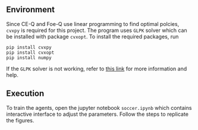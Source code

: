 

## Environment

Since CE-Q and Foe-Q use linear programming to find optimal polcies, `cvxpy` is required for this project. The program uses `GLPK` solver which can be installed with package `cvxopt`. To install the required packages, run

```shell
pip install cvxpy
pip install cvxopt
pip install numpy
```

If the `GLPK` solver is not working, refer to [this link](https://www.cvxpy.org/install/index.html#install-with-cvxopt-and-glpk-support) for more information and help.

## Execution

To train the agents, open the jupyter notebook `soccer.ipynb` which contains interactive interface to adjust the parameters. Follow the steps to replicate the figures. 